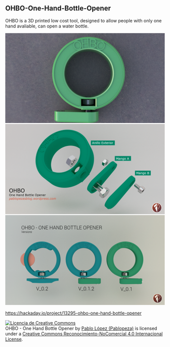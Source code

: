 ## OHBO-One-Hand-Bottle-Opener

OHBO is a 3D printed low cost tool, designed to allow people with only one hand avaliable, can open a water bottle.

![](Images/OHBO.png)
![](Images/despiece0_final.png)
![](Images/ohbo-versions.png)

https://hackaday.io/project/13295-ohbo-one-hand-bottle-opener

<a rel="license" href="http://creativecommons.org/licenses/by-nc/4.0/"><img alt="Licencia de Creative Commons" style="border-width:0" src="https://i.creativecommons.org/l/by-nc/4.0/88x31.png" /></a><br /><span xmlns:dct="http://purl.org/dc/terms/" property="dct:title">OHBO - One Hand Bottle Opener</span> by <a xmlns:cc="http://creativecommons.org/ns#" href="https://pablopezasblog.wordpress.com/2016/08/28/ohbo-one-hand-bottle-opener/" property="cc:attributionName" rel="cc:attributionURL">Pablo López (Pablopeza)</a> is licensed under a <a rel="license" href="http://creativecommons.org/licenses/by-nc/4.0/">Creative Commons Reconocimiento-NoComercial 4.0 Internacional License</a>.
